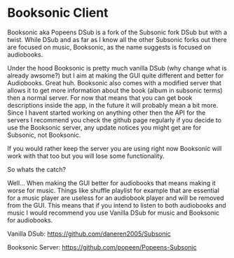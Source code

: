 Booksonic Client
===================

Booksonic aka Popeens DSub is a fork of the Subsonic fork DSub but with a twist.
While DSub and as far as I know all the other Subsonic forks out there are focused on music, Booksonic, as the name suggests is focused on audiobooks.

Under the hood Booksonic is pretty much vanilla DSub (why change what is already awsome?) but I aim at making the GUI quite different and better for Audiobooks. Great huh.
Booksonic also comes with a modified server that allows it to get more information about the book (album in subsonic terms) then a normal server. 
For now that means that you can get book descriptions inside the app, in the future it will probably mean a bit more.
Since I havent started working on anything other then the API for the servers I recommend you check the github page regularly if you decide to use the Booksonic server, any update notices you might get are for Subsonic, not Booksonic.

If you would rather keep the server you are using right now Booksonic will work with that too but you will lose some functionality.

So whats the catch? 

Well... When making the GUI better for audiobooks that means making it worse for music. Things like shuffle playlist for example that are essential for a music player are useless for an audiobook player and will be removed from the GUI.
This means that if you intend to listen to both audiobooks and music I would recommend you use Vanilla DSub for music and Booksonic for audiobooks.

Vanilla DSub: https://github.com/daneren2005/Subsonic

Booksonic Server: https://github.com/popeen/Popeens-Subsonic
